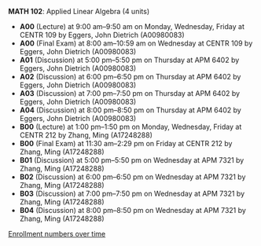 **MATH 102**: Applied Linear Algebra (4 units)

- **A00** (Lecture) at 9:00 am–9:50 am on Monday, Wednesday, Friday at CENTR 109 by Eggers, John Dietrich (A00980083)
- **A00** (Final Exam) at 8:00 am–10:59 am on Wednesday at CENTR 109 by Eggers, John Dietrich (A00980083)
- **A01** (Discussion) at 5:00 pm–5:50 pm on Thursday at APM 6402 by Eggers, John Dietrich (A00980083)
- **A02** (Discussion) at 6:00 pm–6:50 pm on Thursday at APM 6402 by Eggers, John Dietrich (A00980083)
- **A03** (Discussion) at 7:00 pm–7:50 pm on Thursday at APM 6402 by Eggers, John Dietrich (A00980083)
- **A04** (Discussion) at 8:00 pm–8:50 pm on Thursday at APM 6402 by Eggers, John Dietrich (A00980083)
- **B00** (Lecture) at 1:00 pm–1:50 pm on Monday, Wednesday, Friday at CENTR 212 by Zhang, Ming (A17248288)
- **B00** (Final Exam) at 11:30 am–2:29 pm on Friday at CENTR 212 by Zhang, Ming (A17248288)
- **B01** (Discussion) at 5:00 pm–5:50 pm on Wednesday at APM 7321 by Zhang, Ming (A17248288)
- **B02** (Discussion) at 6:00 pm–6:50 pm on Wednesday at APM 7321 by Zhang, Ming (A17248288)
- **B03** (Discussion) at 7:00 pm–7:50 pm on Wednesday at APM 7321 by Zhang, Ming (A17248288)
- **B04** (Discussion) at 8:00 pm–8:50 pm on Wednesday at APM 7321 by Zhang, Ming (A17248288)

[Enrollment numbers over time](./MATH102.tsv)
